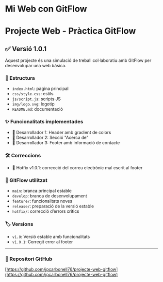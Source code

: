 # Mi Web con GitFlow
# Projecte Web - Pràctica GitFlow

## ✅ Versió 1.0.1

Aquest projecte és una simulació de treball col·laboratiu amb GitFlow per desenvolupar una web bàsica.

### 📁 Estructura
- `index.html`: pàgina principal
- `css/style.css`: estils
- `js/script.js`: scripts JS
- `img/logo.svg`: logotip
- `README.md`: documentació

### ✨ Funcionalitats implementades
- 🔸 Desarrollador 1: Header amb gradient de colors
- 🔸 Desarrollador 2: Secció "Acerca de"
- 🔸 Desarrollador 3: Footer amb informació de contacte

### 🛠 Correccions
- 🔹 Hotfix v1.0.1: correcció del correu electrònic mal escrit al footer

### 🧪 GitFlow utilitzat
- `main`: branca principal estable
- `develop`: branca de desenvolupament
- `feature/`: funcionalitats noves
- `release/`: preparació de la versió estable
- `hotfix/`: correcció d’errors crítics

### 🏷️ Versions
- `v1.0`: Versió estable amb funcionalitats
- `v1.0.1`: Corregit error al footer

---

### 🔗 Repositori GitHub
[https://github.com/jpcarbonell76/projecte-web-gitflow](https://github.com/jpcarbonell76/projecte-web-gitflow)


